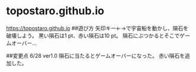 # topostaro.github.io

https://topostaro.github.io
##遊び方
矢印キー←→で宇宙船を動かし、隕石を破壊しよう。
黒い隕石は1 pt、赤い隕石は10 pt。
隕石にぶつかるとそこでゲームオーバー...

##変更点
6/28 ver1.0
隕石に当たるとゲームオーバーになった。
赤い隕石を追加した。
